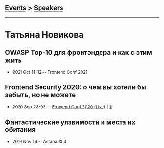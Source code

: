 ## [Events](../README.md) > [Speakers](../speakers.md)
---

# Татьяна Новикова

## OWASP Top-10 для фронтэндера и как с этим жить
- 2021 Oct 11-12 -- Frontend Conf 2021    
## Frontend Security 2020: о чем вы хотели бы забыть, но не можете
- 2020 Sep 23-02 -- [Frontend Conf 2020 (Live)](https://youtu.be/zbEArk98crU)  | [:notebook:](https://drive.google.com/file/d/1ns5D5Xo9y4xzem6paipO_nfr_hfYxLbp/view)  
## Фантастические уязвимости и места их обитания
- 2019 Nov 16 -- AstanaJS 4    

